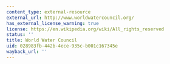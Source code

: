 ```yaml
---
content_type: external-resource
external_url: http://www.worldwatercouncil.org/
has_external_license_warning: true
license: https://en.wikipedia.org/wiki/All_rights_reserved
status: ''
title: World Water Council
uid: 028983fb-442b-4ece-935c-b001c167345e
wayback_url: ''
---
```

